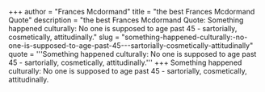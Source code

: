 +++
author = "Frances Mcdormand"
title = "the best Frances Mcdormand Quote"
description = "the best Frances Mcdormand Quote: Something happened culturally: No one is supposed to age past 45 - sartorially, cosmetically, attitudinally."
slug = "something-happened-culturally:-no-one-is-supposed-to-age-past-45---sartorially-cosmetically-attitudinally"
quote = '''Something happened culturally: No one is supposed to age past 45 - sartorially, cosmetically, attitudinally.'''
+++
Something happened culturally: No one is supposed to age past 45 - sartorially, cosmetically, attitudinally.
